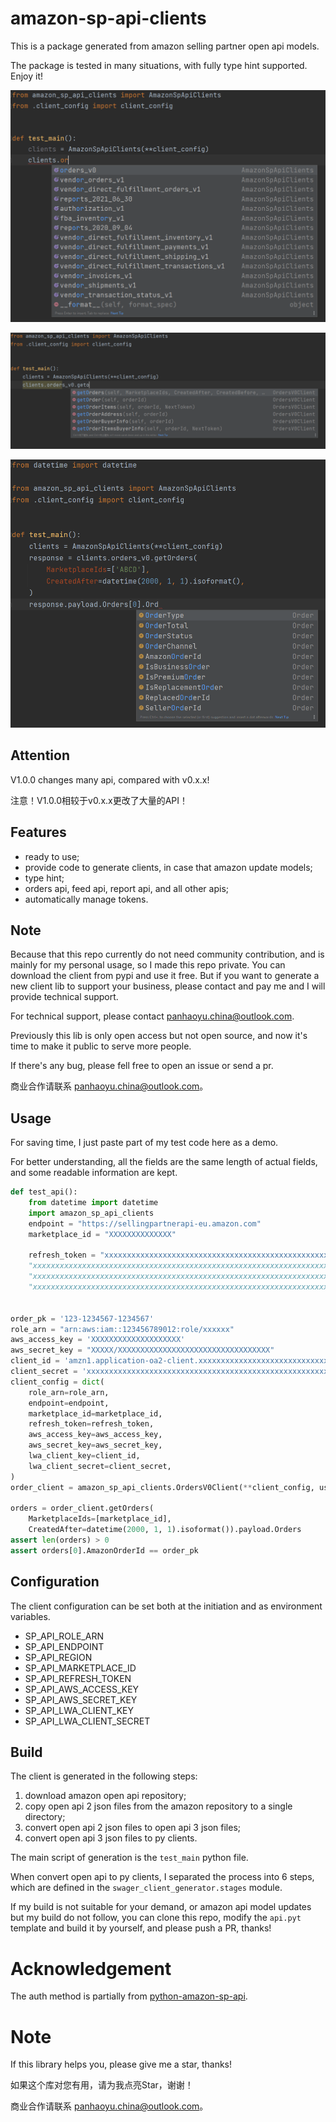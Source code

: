 # amazon-sp-api-clients

This is a package generated from amazon selling partner open api models.

The package is tested in many situations, with fully type hint supported. Enjoy it! 

![typehint 1](./docs/source/typehint1.png)

![typehint 2](./docs/source/typehint2.png)

![typehint 3](./docs/source/typehint3.png)

## Attention

V1.0.0 changes many api, compared with v0.x.x!

注意！V1.0.0相较于v0.x.x更改了大量的API！

## Features

* ready to use;
* provide code to generate clients, in case that amazon update models;
* type hint;
* orders api, feed api, report api, and all other apis;
* automatically manage tokens.

## Note

Because that this repo currently do not need community contribution, and is mainly for my personal usage, so I made this
repo private. You can download the client from pypi and use it free. But if you want to generate a new client lib to
support your business, please contact and pay me and I will provide technical support.

For technical support, please contact [panhaoyu.china@outlook.com](mailto:panhaoyu.china@outlook.com).

Previously this lib is only open access but not open source, and now it's time to make it public to serve more people.

If there's any bug, please fell free to open an issue or send a pr.

商业合作请联系 [panhaoyu.china@outlook.com](mailto:panhaoyu.china@outlook.com)。

## Usage

For saving time, I just paste part of my test code here as a demo.

For better understanding, all the fields are the same length of actual fields, and some readable information are kept.

```python
def test_api():
    from datetime import datetime
    import amazon_sp_api_clients
    endpoint = "https://sellingpartnerapi-eu.amazon.com"
    marketplace_id = "XXXXXXXXXXXXXX"

    refresh_token = "xxxxxxxxxxxxxxxxxxxxxxxxxxxxxxxxxxxxxxxxxxxxxxxxxxxxxxxxxxxxxxxxxxxxxxxxxxxxxxxxxxx"
    "xxxxxxxxxxxxxxxxxxxxxxxxxxxxxxxxxxxxxxxxxxxxxxxxxxxxxxxxxxxxxxxxxxxxxxxxxxxxxxxxxxx"
    "xxxxxxxxxxxxxxxxxxxxxxxxxxxxxxxxxxxxxxxxxxxxxxxxxxxxxxxxxxxxxxxxxxxxxxxxxxxxxxxxxxx"
    "xxxxxxxxxxxxxxxxxxxxxxxxxxxxxxxxxxxxxxxxxxxxxxxxxxxxxxxxxxxxxxxxxxxxxxxxxxxxxxxxxxx"


order_pk = '123-1234567-1234567'
role_arn = "arn:aws:iam::123456789012:role/xxxxxx"
aws_access_key = 'XXXXXXXXXXXXXXXXXXXX'
aws_secret_key = "XXXXX/XXXXXXXXXXXXXXXXXXXXXXXXXXXXXXXXXX"
client_id = 'amzn1.application-oa2-client.xxxxxxxxxxxxxxxxxxxxxxxxxxxxxxxx'
client_secret = 'xxxxxxxxxxxxxxxxxxxxxxxxxxxxxxxxxxxxxxxxxxxxxxxxxxxxxxxxxxxxxxxx'
client_config = dict(
    role_arn=role_arn,
    endpoint=endpoint,
    marketplace_id=marketplace_id,
    refresh_token=refresh_token,
    aws_access_key=aws_access_key,
    aws_secret_key=aws_secret_key,
    lwa_client_key=client_id,
    lwa_client_secret=client_secret,
)
order_client = amazon_sp_api_clients.OrdersV0Client(**client_config, use_cache=True)

orders = order_client.getOrders(
    MarketplaceIds=[marketplace_id],
    CreatedAfter=datetime(2000, 1, 1).isoformat()).payload.Orders
assert len(orders) > 0
assert orders[0].AmazonOrderId == order_pk

```

## Configuration

The client configuration can be set both at the initiation and as environment variables.

* SP_API_ROLE_ARN
* SP_API_ENDPOINT
* SP_API_REGION
* SP_API_MARKETPLACE_ID
* SP_API_REFRESH_TOKEN
* SP_API_AWS_ACCESS_KEY
* SP_API_AWS_SECRET_KEY
* SP_API_LWA_CLIENT_KEY
* SP_API_LWA_CLIENT_SECRET

## Build

The client is generated in the following steps:

1. download amazon open api repository;
1. copy open api 2 json files from the amazon repository to a single directory;
1. convert open api 2 json files to open api 3 json files;
1. convert open api 3 json files to py clients.

The main script of generation is the `test_main` python file.

When convert open api to py clients, I separated the process into 6 steps, which are defined in
the `swager_client_generator.stages` module.

If my build is not suitable for your demand, or amazon api model updates but my build do not follow, you can clone this
repo, modify the `api.pyt` template and build it by yourself, and please push a PR, thanks!

# Acknowledgement

The auth method is partially from
[python-amazon-sp-api](https://github.com/saleweaver/python-amazon-sp-api).

# Note

If this library helps you, please give me a star, thanks!

如果这个库对您有用，请为我点亮Star，谢谢！

商业合作请联系 [panhaoyu.china@outlook.com](mailto:panhaoyu.china@outlook.com)。
